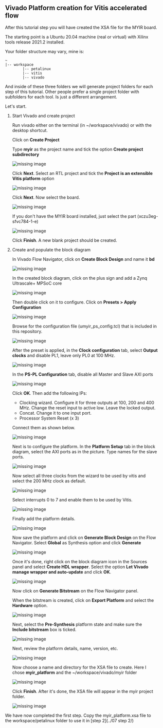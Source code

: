 ## Vivado Platform creation for Vitis accelerated flow
After this tutorial step you will have created the XSA file for the MYIR board.

The starting point is a Ubuntu 20.04 machine (real or virtual) with Xilinx tools release 2021.2 installed.

Your folder structure may vary, mine is:

```
~
|-- workspace
        |-- petalinux
        |-- vitis
        |-- vivado
```

And inside of these three folders we will generate project folders for each step of this tutorial. Other people prefer a single project folder with subfolders for each tool. Is just a different arrangement.

Let's start.

1. Start Vivado and create project

    Run vivado either on the terminal (in ~/workspace/vivado) or with the desktop shortcut.

    Click on **Create Project**
    
    Type **myir** as the project name and tick the option **Create project subdirectory**
    
    ![missing image](images/01_010.png)
    
    Click **Next**. Select an RTL project and tick the **Project is an extensible Vitis platform** option
    
    ![missing image](images/01_020.png)
    
    Click **Next**. Now select the board. 
    
    ![missing image](images/01_030.png)
    
    If you don't have the MYIR board installed, just select the part (xczu3eg-sfvc784-1-e)
    
    ![missing image](images/01_035.png)
    
    Click **Finish**. A new blank project should be created.

2. Create and populate the block diagram
    
    In Vivado Flow Navigator, click on **Create Block Design** and name it **bd** 
    
    ![missing image](images/01_040.png)
    
    In the created block diagram, click on the plus sign and add a Zynq Ultrascale+ MPSoC core
    
    ![missing image](images/01_041.png)
    
    Then double click on it to configure. Click on **Presets > Apply Configuration**
    
    ![missing image](images/01_042.png)
    
    Browse for the configuration file (umyir_ps_config.tcl) that is included in this repository.
    
    ![missing image](images/01_043.png)
    
    After the preset is applied, in the **Clock configuration** tab, select **Output clocks** and disable PL1, leave only PL0 at 100 MHz.
    
    ![missing image](images/01_047.png)
    
    In the **PS-PL Configuration** tab, disable all Master and Slave AXI ports
    
    ![missing image](images/01_048.png)
    
    Click **OK**. Then add the following IPs:
    
    - Clocking wizard. Configure it for three outputs at 100, 200 and 400 MHz. Change the reset input to active low. Leave the locked output.
    - Concat. Change it to one input port.
    - Processor System Reset (x 3)

    Connect them as shown below.
    
    ![missing image](images/01_050.png)
    
    Next is to configure the platform. In the **Platform Setup** tab in the block diagram, select the AXI ports as in the picture. Type names for the slave ports.
    
    ![missing image](images/01_060.png)
    
    Now select all three clocks from the wizard to be used by vitis and select the 200 MHz clock as default.
    
    ![missing image](images/01_070.png)
    
    Select interrupts 0 to 7 and enable them to be used by Vitis.
    
    ![missing image](images/01_080.png)
    
    Finally add the platform details.
    
    ![missing image](images/01_090.png)
    
    Now save the platform and click on **Generate Block Design** on the Flow Navigator. Select **Global** as Synthesis option and click **Generate**
    
    ![missing image](images/01_100.png)
    
    Once it's done, right click on the block diagram icon in the Sources panel and select **Create HDL wrapper**. Select the option **Let Vivado manage wrapper and auto-update** and click **OK**.
    
    ![missing image](images/01_105.png)
    
    Now click on **Generate Bitstream** on the Flow Navigator panel.
    
    When the bitstream is created, click on **Export Platform** and select the **Hardware** option.
    
    ![missing image](images/01_110.png)
    
    Next, select the **Pre-Synthesis** platform state and make sure the **Include bitstream** box is ticked.
    
    ![missing image](images/01_120.png)
    
    Next, review the platform details, name, version, etc.
    
    ![missing image](images/01_130.png)
    
    Now choose a name and directory for the XSA file to create. Here I chose **myir_platform** and the ~/workspace/vivado/myir folder
    
    ![missing image](images/01_140.png)

    Click **Finish**. After it's done, the XSA file will appear in the myir project folder.
    
    ![missing image](images/01_150.png)
    
We have now completed the first step. Copy the myir_platform.xsa file to the workspace/petalinux folder to use it in [step 2](../07 step 2/)
